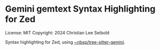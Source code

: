 # Gemini gemtext Syntax Highlighting for Zed

License: MIT
Copyright: 2024 Christian Lee Seibold

Syntax highlighting for Zed, using [~nbsp/tree-sitter-gemini](~nbsp/tree-sitter-gemini/).
